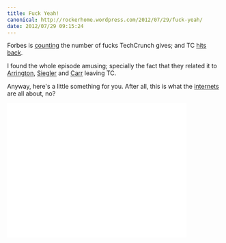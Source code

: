 ```yaml
---
title: Fuck Yeah!
canonical: http://rockerhome.wordpress.com/2012/07/29/fuck-yeah/
date: 2012/07/29 09:15:24
---
```

Forbes is [counting](http://www.forbes.com/sites/briancaulfield/2012/07/27/aol-unit-techcrunch-q2-adjusted-f-bomb-production-down-45/) the number of fucks TechCrunch gives; and TC [hits back](http://techcrunch.com/2012/07/27/fornicating-under-consent-of-the-king/).<span class="more" />

I found the whole episode amusing; specially the fact that they related it to [Arrington](http://uncrunched.com), [Siegler](http://parislemon.com/) and [Carr](https://www.nsfwcorp.com) leaving TC.

Anyway, here's a little something for you. After all, this is what the [internets](http://en.wikipedia.org/wiki/Internets) are all about, no?

<iframe width="420" height="315" src="//www.youtube.com/embed/q1dpQKntj_w" frameborder="0" allowfullscreen></iframe>